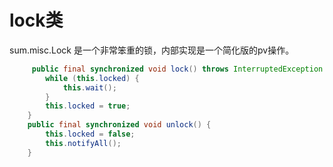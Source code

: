 # lock类

sum.misc.Lock 是一个非常笨重的锁，内部实现是一个简化版的pv操作。
``` java
     public final synchronized void lock() throws InterruptedException {
        while (this.locked) {
            this.wait();
        }
        this.locked = true;
    }
    public final synchronized void unlock() {
        this.locked = false;
        this.notifyAll();
    }

```



